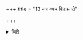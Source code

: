 +++
title = "13 यत्र क्वच विप्रक्रान्ते"

+++

<details><summary>थिते</summary>

यत्र क्वच विप्रक्रान्ते प्रवर्ग्यं आदित्योऽस्तमियात् कृतान्तादेव विरमेत् । श्वोभूते शेषं समाप्नुयात् १३
</details>
